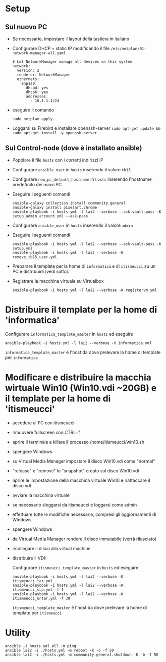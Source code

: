 
# Setup
## Sul nuovo PC

- Se necessario, impostare il layout della tastiera in italiano
- Configurare DHCP + static IP modificando il file `/etc/netplan/01-network-manager-all.yaml`

  ```
  # Let NetworkManager manage all devices on this system
  network:
    version: 2
    renderer: NetworkManager
    ethernets:
      enp1s0:
        dhcp4: yes
        dhcp6: yes
        addresses:
          - 10.1.1.1/24
  ```
- eseguire il comando
  ```
  sudo netplan apply
  ```

- Loggarsi su Firebird e installare openssh-server `sudo apt-get update && sudo apt-get install -y openssh-server`

## Sul Control-node (dove è installato ansible)

- Popolare il file `hosts` con i corretti indirizzi IP
- Configurare `ansible_user` in `hosts` inserendo il valore `tb15`
- Configurare `new_pc_default_hostname` in `hosts` inserendo l'hostname predefinito dei nuovi PC
- Eseguire i seguenti comandi
  ```
  ansible-galaxy collection install community.general
  ansible-galaxy install pixelart.chrome
  ansible-playbook -i hosts.yml -l lai2 --verbose --ask-vault-pass -K setup_admin_account.yml --ask-pass
  ```

- Configurare `ansible_user` in `hosts` inserendo il valore `admin`

- Eseguire i seguenti comandi
  ```
  ansible-playbook -i hosts.yml -l lai2 --verbose --ask-vault-pass -K setup.yml
  ansible-playbook -i hosts.yml -l lai2 --verbose -K remove_tb15_user.yml
  ```

- Preparare il template per la home di `informatica` e di `itismeucci` su un PC e distribuirli (vedi sotto).
- Registrare la macchina virtuale su Virtualbox
  ```
  ansible-playbook -i hosts.yml -l lai2 --verbose -K registervm.yml
  ```

# Distribuire il template per la home di 'informatica'

Configurare `informatica_template_master` in `hosts` ed eseguire

```
ansible-playbook -i hosts.yml -l lai2 --verbose -K informatica.yml
```

`informatica_template_master` è l'host da dove prelevare la home di template per `informatica`

# Modificare e distribuire la macchia wirtuale Win10 (Win10.vdi ~20GB) e il template per la home di 'itismeucci'

- accedere al PC con itismeucci
- rimuovere fullscreen con CTRL+f
- aprire il terminale e killare il processo /home/itismeucci/win10.sh
- spengere Windows
- su Virtual Media Manager impostare il disco Win10.vdi come "normal"
- "release" e "remove" lo "snapshot" creato sul disco Win10.vdi
- aprire le impostazione della macchina virtuale Win10 e riattaccare il disco vdi
- avviare la macchina virtuale
- se necessario sloggarsi da itismeucci e loggarsi come admin
- effettuare tutte le modifiche necessarie, compresi gli aggiornamenti di Windows
- spengere Windows
- da Virtual Media Manager rendere il disco immutabile (verrà rilasciato)
- ricollegare il disco alla virtual machine
- distribuire il VDI:

  Configurare `itismeucci_template_master` in `hosts` ed eseguire
  ```
  ansible-playbook -i hosts.yml -l lai2 --verbose -K itismeucci_tar.yml
  ansible-playbook -i hosts.yml -l lai2 --verbose -K itismeucci_scp.yml -f 1
  ansible-playbook -i hosts.yml -l lai2 --verbose -K itismeucci_untar.yml -f 30
  ```

  `itismeucci_template_master` è l'host da dove prelevare la home di template per `itismeucci`

# Utility
```
ansible -i hosts.yml all -m ping
ansible lai2 -i ./hosts.yml -m reboot -K -b -f 50
ansible lai2 -i ./hosts.yml -m community.general.shutdown -K -b -f 50
```
